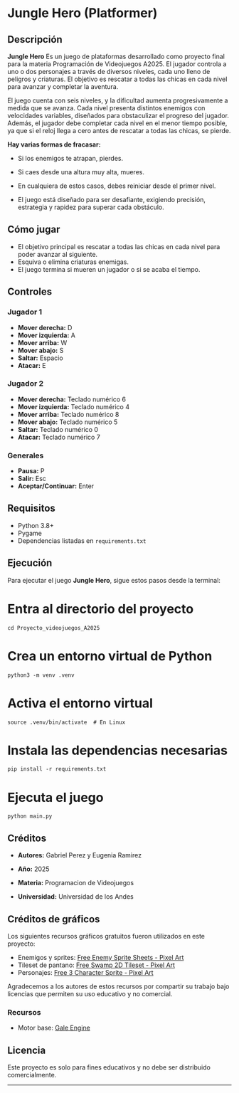 # Jungle Hero (Platformer)

## Descripción

**Jungle Hero** Es un juego de plataformas desarrollado como proyecto final para la materia Programación de Videojuegos A2025. El jugador controla a uno o dos personajes a través de diversos niveles, cada uno lleno de peligros y criaturas. El objetivo es rescatar a todas las chicas en cada nivel para avanzar y completar la aventura.

El juego cuenta con seis niveles, y la dificultad aumenta progresivamente a medida que se avanza. Cada nivel presenta distintos enemigos con velocidades variables, diseñados para obstaculizar el progreso del jugador. Además, el jugador debe completar cada nivel en el menor tiempo posible, ya que si el reloj llega a cero antes de rescatar a todas las chicas, se pierde.

**Hay varias formas de fracasar:**

- Si los enemigos te atrapan, pierdes.

- Si caes desde una altura muy alta, mueres.

- En cualquiera de estos casos, debes reiniciar desde el primer nivel.

- El juego está diseñado para ser desafiante, exigiendo precisión, estrategia y rapidez para superar cada obstáculo.

## Cómo jugar

- El objetivo principal es rescatar a todas las chicas en cada nivel para poder avanzar al siguiente.
- Esquiva o elimina criaturas enemigas.
- El juego termina si mueren un jugador o si se acaba el tiempo.

## Controles

### Jugador 1
- **Mover derecha:** D
- **Mover izquierda:** A
- **Mover arriba:** W
- **Mover abajo:** S
- **Saltar:** Espacio
- **Atacar:** E

### Jugador 2
- **Mover derecha:** Teclado numérico 6
- **Mover izquierda:** Teclado numérico 4
- **Mover arriba:** Teclado numérico 8
- **Mover abajo:** Teclado numérico 5
- **Saltar:** Teclado numérico 0
- **Atacar:** Teclado numérico 7

### Generales
- **Pausa:** P
- **Salir:** Esc
- **Aceptar/Continuar:** Enter

## Requisitos

- Python 3.8+
- Pygame
- Dependencias listadas en `requirements.txt`

## Ejecución

Para ejecutar el juego **Jungle Hero**, sigue estos pasos desde la terminal:

# Entra al directorio del proyecto
```
cd Proyecto_videojuegos_A2025
```
# Crea un entorno virtual de Python
```
python3 -m venv .venv
```
# Activa el entorno virtual
```
source .venv/bin/activate  # En Linux
```
# Instala las dependencias necesarias
```
pip install -r requirements.txt
```
# Ejecuta el juego
```
python main.py
```

## Créditos

- **Autores:** Gabriel Perez y Eugenia Ramirez

- **Año:** 2025  
- **Materia:** Programacion de Videojuegos 
- **Universidad:** Universidad de los Andes

## Créditos de gráficos

Los siguientes recursos gráficos gratuitos fueron utilizados en este proyecto:

- Enemigos y sprites: [Free Enemy Sprite Sheets - Pixel Art](https://free-game-assets.itch.io/free-enemy-sprite-sheets-pixel-art)  
- Tileset de pantano: [Free Swamp 2D Tileset - Pixel Art](https://free-game-assets.itch.io/free-swamp-2d-tileset-pixel-art)  
- Personajes: [Free 3 Character Sprite - Pixel Art](https://free-game-assets.itch.io/free-3-character-sprite-pixel-art)

Agradecemos a los autores de estos recursos por compartir su trabajo bajo licencias que permiten su uso educativo y no comercial.

### Recursos

- Motor base: [Gale Engine](https://github.com/alejandromujica/gale)

## Licencia

Este proyecto es solo para fines educativos y no debe ser distribuido comercialmente.

---
